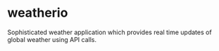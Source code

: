 # weatherio
Sophisticated weather application which provides real time updates of global weather using API calls.
